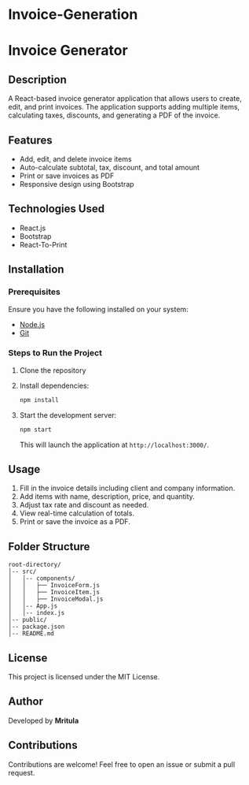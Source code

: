 # Invoice-Generation
# Invoice Generator

## Description
A React-based invoice generator application that allows users to create, edit, and print invoices. The application supports adding multiple items, calculating taxes, discounts, and generating a PDF of the invoice.

## Features
- Add, edit, and delete invoice items
- Auto-calculate subtotal, tax, discount, and total amount
- Print or save invoices as PDF
- Responsive design using Bootstrap

## Technologies Used
- React.js
- Bootstrap
- React-To-Print

## Installation
### Prerequisites
Ensure you have the following installed on your system:
- [Node.js](https://nodejs.org/)
- [Git](https://git-scm.com/)

### Steps to Run the Project
1. Clone the repository 


2. Install dependencies:
   ```bash
   npm install
   ```

3. Start the development server:
   ```bash
   npm start
   ```
   This will launch the application at `http://localhost:3000/`.

## Usage
1. Fill in the invoice details including client and company information.
2. Add items with name, description, price, and quantity.
3. Adjust tax rate and discount as needed.
4. View real-time calculation of totals.
5. Print or save the invoice as a PDF.

## Folder Structure
```
root-directory/
│-- src/
│   │-- components/
│   │   ├── InvoiceForm.js
│   │   ├── InvoiceItem.js
│   │   ├── InvoiceModal.js
│   │-- App.js
│   │-- index.js
│-- public/
│-- package.json
│-- README.md
```

## License
This project is licensed under the MIT License.

## Author
Developed by **Mritula**

## Contributions
Contributions are welcome! Feel free to open an issue or submit a pull request.
